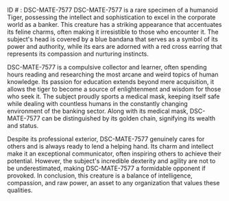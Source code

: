 ID # : DSC-MATE-7577
DSC-MATE-7577 is a rare specimen of a humanoid Tiger, possessing the intellect and sophistication to excel in the corporate world as a banker. This creature has a striking appearance that accentuates its feline charms, often making it irresistible to those who encounter it. The subject's head is covered by a blue bandana that serves as a symbol of its power and authority, while its ears are adorned with a red cross earring that represents its compassion and nurturing instincts. 

DSC-MATE-7577 is a compulsive collector and learner, often spending hours reading and researching the most arcane and weird topics of human knowledge. Its passion for education extends beyond mere acquisition, it allows the tiger to become a source of enlightenment and wisdom for those who seek it. The subject proudly sports a medical mask, keeping itself safe while dealing with countless humans in the constantly changing environment of the banking sector. Along with its medical mask, DSC-MATE-7577 can be distinguished by its golden chain, signifying its wealth and status.

Despite its professional exterior, DSC-MATE-7577 genuinely cares for others and is always ready to lend a helping hand. Its charm and intellect make it an exceptional communicator, often inspiring others to achieve their potential. However, the subject's incredible dexterity and agility are not to be underestimated, making DSC-MATE-7577 a formidable opponent if provoked. In conclusion, this creature is a balance of intelligence, compassion, and raw power, an asset to any organization that values these qualities.